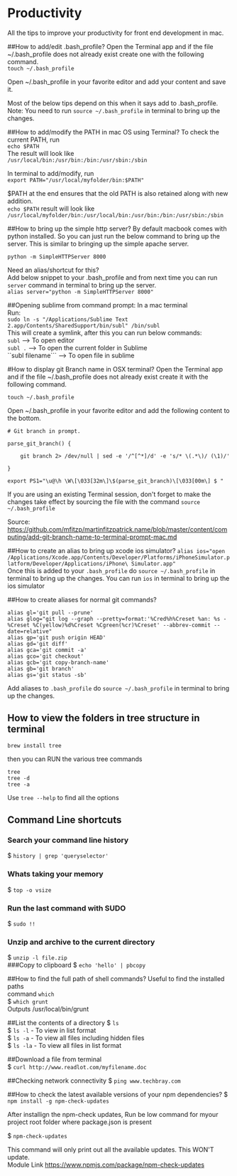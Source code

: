 Productivity
============

All the tips to improve your productivity for front end development in mac.

##How to add/edit .bash_profile?
Open the Terminal app and if the file ~/.bash_profile does not already exist create one with the following command.  
```touch ~/.bash_profile```

Open ~/.bash_profile in your favorite editor and add your content and save it.

Most of the below tips depend on this when it says add to .bash_profile.  
Note: You need to run ```source ~/.bash_profile``` in terminal to bring up the changes.

##How to add/modify the PATH in mac OS using Terminal?
To check the current PATH, run  
``` echo $PATH ```  
The result will look like    
``` /usr/local/bin:/usr/bin:/bin:/usr/sbin:/sbin ```  

In terminal to add/modify, run  
``` export PATH="/usr/local/myfolder/bin:$PATH" ```   

$PATH at the end ensures that the old PATH is also retained along with new addition.   
``` echo $PATH ``` result will look like ``` /usr/local/myfolder/bin:/usr/local/bin:/usr/bin:/bin:/usr/sbin:/sbin ```  

##How to bring up the simple http server?
By default macbook comes with python installed. So you can just run the below command to bring up the server. This is similar to bringing up the simple apache server.

```python -m SimpleHTTPServer 8000```

Need an alias/shortcut for this?  
Add below snippet to your .bash_profile and from next time you can run ```server``` command in terminal to bring up the server.  
```alias server="python -m SimpleHTTPServer 8000"```

##Opening sublime from command prompt:
In a mac terminal  
Run:  
```sudo ln -s "/Applications/Sublime Text 2.app/Contents/SharedSupport/bin/subl" /bin/subl```  
This will create a symlink, after this you can run below commands:  
 ```subl``` --> To open editor  
 ```subl .``` --> To open the current folder in Sublime  
 ``subl filename``` --> To open file in sublime  

#How to display git Branch name in OSX terminal?
Open the Terminal app and if the file ~/.bash_profile does not already exist create it with the following command.

```touch ~/.bash_profile```


Open ~/.bash_profile in your favorite editor and add the following content to the bottom.
```
# Git branch in prompt.

parse_git_branch() {

    git branch 2> /dev/null | sed -e '/^[^*]/d' -e 's/* \(.*\)/ (\1)/'

}

export PS1="\u@\h \W\[\033[32m\]\$(parse_git_branch)\[\033[00m\] $ "
```

If you are using an existing Terminal session, don't forget to make the changes take effect by sourcing the file with the command 
```source ~/.bash_profile```

Source: https://github.com/mfitzp/martinfitzpatrick.name/blob/master/content/computing/add-git-branch-name-to-terminal-prompt-mac.md

##How to create an alias to bring up xcode ios simulator?
```alias ios="open /Applications/Xcode.app/Contents/Developer/Platforms/iPhoneSimulator.platform/Developer/Applications/iPhone\ Simulator.app"```  
Once this is added to your ```.bash_profile``` do ```source ~/.bash_profile``` in terminal to bring up the changes.
You can run ```ios``` in terminal to bring up the ios simulator

##How to create aliases for normal git commands?
```
alias gl='git pull --prune'  
alias glog="git log --graph --pretty=format:'%Cred%h%Creset %an: %s - %Creset %C(yellow)%d%Creset %Cgreen(%cr)%Creset' --abbrev-commit --date=relative"  
alias gp='git push origin HEAD'  
alias gd='git diff'  
alias gca='git commit -a'  
alias gco='git checkout'  
alias gcb='git copy-branch-name'  
alias gb='git branch'  
alias gs='git status -sb'  
```
Add aliases to ```.bash_profile``` do ```source ~/.bash_profile``` in terminal to bring up the changes.

## How to view the folders in tree structure in terminal
```
brew install tree
```

then you can RUN the various tree commands

```
tree
tree -d
tree -a 
```
Use ```tree --help``` to find all the options

## Command Line shortcuts
### Search your command line history
$ ```history | grep 'queryselector' ```  
### Whats taking your memory
$ ```top -o vsize```  
### Run the last command with SUDO
$ ```sudo !!```  
### Unzip and archive to the current directory
$ ```unzip -l file.zip```    
###Copy to clipboard
$ ```echo 'hello' | pbcopy```  

##How to find the full path of shell commands?
Useful to find the installed paths  
command ```which```  
$ ```which grunt```  
Outputs /usr/local/bin/grunt

##List the contents of a directory
$ ```ls```  
$ ```ls -l```  - To view in list format  
$ ```ls -a```  - To view all files including hidden files  
$ ```ls -la``` - To view all files in list format  

##Download a file from terminal  
$ ```curl http://www.readlot.com/myfilename.doc``` 

##Checking network connectivity
$ ```ping www.techbray.com```

##How to check the latest available versions of your npm dependencies?
$ ```npm install -g npm-check-updates```  

After installign the npm-check updates, Run be low command for myour project root folder where package.json is present  

$ ```npm-check-updates```

This command will only print out all the available updates. This WON'T update.  
Module Link https://www.npmjs.com/package/npm-check-updates

